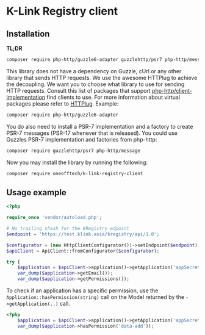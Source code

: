 # K-Link Registry client

## Installation

**TL;DR**
```bash
composer require php-http/guzzle6-adapter guzzlehttp/psr7 php-http/message oneofftech/k-link-registry-client
```

This library does not have a dependency on Guzzle, cUrl or any other library that sends HTTP requests. We use the awesome
HTTPlug to achieve the decoupling. We want you to choose what library to use for sending HTTP requests. Consult this list
of packages that support [php-http/client-implementation](https://packagist.org/providers/php-http/client-implementation)
find clients to use. For more information about virtual packages please refer to
[HTTPlug](http://docs.php-http.org/en/latest/httplug/users.html).
Example:

```bash
composer require php-http/guzzle6-adapter
```

You do also need to install a PSR-7 implementation and a factory to create PSR-7 messages (PSR-17 whenever that is
released). You could use Guzzles PSR-7 implementation and factories from php-http:

```bash
composer require guzzlehttp/psr7 php-http/message
```

Now you may install the library by running the following:

```bash
composer require oneofftech/k-link-registry-client
```

## Usage example

```php
<?php

require_once 'vendor/autoload.php';

# No trailing shash for the KRegistry edpoint
$endpoint = 'https://test.klink.asia/kregistry/api/1.0';

$configurator = (new HttpClientConfigurator())->setEndpoint($endpoint);
$apiClient = ApiClient::fromConfigurator($configurator);

try {
    $application = $apiClient->application()->getApplication('appSecret', 'appUrl');
    var_dump($application->getEmail());
    var_dump($application->getPermissions());

```

To check if an application has a specific permission, use the `Application::hasPermission(string)` call
on the Model returned by the `->getApplication(..)` call.

```php
<?php
    $application = $apiClient->application()->getApplication('appSecret', 'appUrl');
    var_dump($application->hasPermission('data-add'));

```
